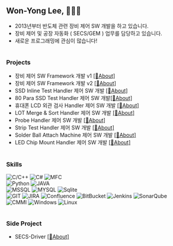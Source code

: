 ## Won-Yong Lee, 👩🏻‍💻
* 2013년부터 반도체 관련 장비 제어 SW 개발을 하고 있습니다.
* 장비 제어 및 공장 자동화 ( SECS/GEM ) 업무를 담당하고 있습니다.
* 새로운 프로그래밍에 관심이 많습니다!
#

### Projects  
- 장비 제어 SW Framework 개발 v1 [[🔗About]](https://github.com/japgo/japgo/blob/master/framework.md)  
- 장비 제어 SW Framework 개발 v2 [[🔗About]](https://github.com/japgo/japgo/blob/master/framework.md)  
- SSD Inline Test Handler 제어 SW 개발 [[🔗About]](https://github.com/japgo/japgo/blob/master/ssdinline.md)
- 80 Para SSD Test Handler 제어 SW 개발[[🔗About]](https://github.com/japgo/japgo/blob/master/sd100.md)
- 휴대폰 LCD 외관 검사 Handler 제어 SW 개발 [[🔗About]](https://github.com/japgo/japgo/blob/master/lcdtest.md)
- LOT Merge & Sort Handler 제어 SW 개발 [[🔗About]](https://github.com/japgo/japgo/blob/master/ms100.md)  
- Probe Handler 제어 SW 개발 [[🔗About]]()  
- Strip Test Handler 제어 SW 개발 [[🔗About]](https://github.com/japgo/japgo/blob/master/strip.md)
- Solder Ball Attach Machine 제어 SW 개발 [[🔗About]](https://github.com/japgo/japgo/blob/master/solderball.md)  
- LED Chip Mount Handler 제어 SW 개발 [[🔗About]](https://github.com/japgo/japgo/blob/master/ledchipmount.md)
<!-- - SLT( System Level Test ) Handler SW 개발 [[🔗About]](https://github.com/japgo/japgo/blob/master/slt.md)  -->
#

### Skills  
![C/C++](https://img.shields.io/badge/C++-brown.svg?style=flat&logo=cplusplus&logoColor=white)
![C#](https://img.shields.io/badge/CSharp-brown.svg?style=flat&logo=csharp&logoColor=white)
![MFC](https://img.shields.io/badge/MFC-darkgreen.svg?style=flat&logo=mfc&logoColor=white)  
![Python](https://img.shields.io/badge/Python-orange.svg?style=flat&logo=python&logoColor=white)
![JAVA](https://img.shields.io/badge/Java-orange.svg?style=flat&logo=openjdk&logoColor=white)  
![MSSQL](https://img.shields.io/badge/MSSQL-blue.svg?style=flat&logo=mssql&logoColor=white)
![MYSQL](https://img.shields.io/badge/MYSQL-blue.svg?style=flat&logo=mysql&logoColor=white)
![Sqlite](https://img.shields.io/badge/Sqlite-blue.svg?style=flat&logo=sqlite&logoColor=white)  
![GIT](https://img.shields.io/badge/GIT-red.svg?style=flat&logo=GIT&logoColor=white)
![JIRA](https://img.shields.io/badge/JIRA-red.svg?style=flat&logo=jira&logoColor=white)
![Confluence](https://img.shields.io/badge/Confluence-red.svg?style=flat&logo=Confluence&logoColor=white)
![BitBucket](https://img.shields.io/badge/BitBucket-red.svg?style=flat&logo=BitBucket&logoColor=white)
![Jenkins](https://img.shields.io/badge/Jenkins-red.svg?style=flat&logo=Jenkins&logoColor=white)
![SonarQube](https://img.shields.io/badge/SonarQube-red.svg?style=flat&logo=SonarQube&logoColor=white)  
![CMMI](https://img.shields.io/badge/CMMI-1234.svg?style=flat&logo=CMMI&logoColor=white)
![Windows](https://img.shields.io/badge/Windows-1234.svg?style=flat&logo=windows&logoColor=white)
![Linux](https://img.shields.io/badge/Linux-1234.svg?style=flat&logo=linux&logoColor=white)  
#

### Side Project
- SECS-Driver [[🔗About]](https://github.com/SIDEKICK-KR/SECS-Driver)

